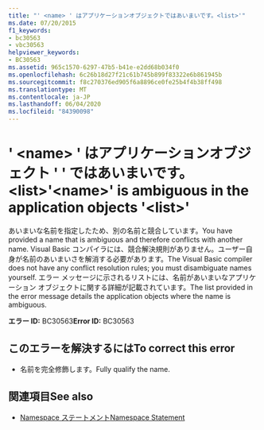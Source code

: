 ```yaml
---
title: "' <name> ' はアプリケーションオブジェクトではあいまいです。<list>'"
ms.date: 07/20/2015
f1_keywords:
- bc30563
- vbc30563
helpviewer_keywords:
- BC30563
ms.assetid: 965c1570-6297-47b5-b41e-e2dd68b034f0
ms.openlocfilehash: 6c26b18d27f21c61b745b899f83322e6b861945b
ms.sourcegitcommit: f8c270376ed905f6a8896ce0fe25b4f4b38ff498
ms.translationtype: MT
ms.contentlocale: ja-JP
ms.lasthandoff: 06/04/2020
ms.locfileid: "84390098"
---
```

# <a name="name-is-ambiguous-in-the-application-objects-list"></a><span data-ttu-id="55515-103">' \<name> ' はアプリケーションオブジェクト ' ' ではあいまいです。 \<list></span><span class="sxs-lookup"><span data-stu-id="55515-103">'\<name>' is ambiguous in the application objects '\<list>'</span></span>
<span data-ttu-id="55515-104">あいまいな名前を指定したため、別の名前と競合しています。</span><span class="sxs-lookup"><span data-stu-id="55515-104">You have provided a name that is ambiguous and therefore conflicts with another name.</span></span> <span data-ttu-id="55515-105">Visual Basic コンパイラには、競合解決規則がありません。ユーザー自身が名前のあいまいさを解消する必要があります。</span><span class="sxs-lookup"><span data-stu-id="55515-105">The Visual Basic compiler does not have any conflict resolution rules; you must disambiguate names yourself.</span></span> <span data-ttu-id="55515-106">エラー メッセージに示されるリストには、名前があいまいなアプリケーション オブジェクトに関する詳細が記載されています。</span><span class="sxs-lookup"><span data-stu-id="55515-106">The list provided in the error message details the application objects where the name is ambiguous.</span></span>  
  
 <span data-ttu-id="55515-107">**エラー ID:** BC30563</span><span class="sxs-lookup"><span data-stu-id="55515-107">**Error ID:** BC30563</span></span>  
  
## <a name="to-correct-this-error"></a><span data-ttu-id="55515-108">このエラーを解決するには</span><span class="sxs-lookup"><span data-stu-id="55515-108">To correct this error</span></span>  
  
- <span data-ttu-id="55515-109">名前を完全修飾します。</span><span class="sxs-lookup"><span data-stu-id="55515-109">Fully qualify the name.</span></span>  
  
## <a name="see-also"></a><span data-ttu-id="55515-110">関連項目</span><span class="sxs-lookup"><span data-stu-id="55515-110">See also</span></span>

- [<span data-ttu-id="55515-111">Namespace ステートメント</span><span class="sxs-lookup"><span data-stu-id="55515-111">Namespace Statement</span></span>](../language-reference/statements/namespace-statement.md)
